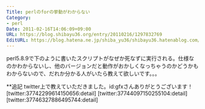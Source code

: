 ```yaml
---
Title: perlのforの挙動がわからない
Category:
- perl
Date: 2011-02-16T14:06:09+09:00
URL: https://blog.shibayu36.org/entry/20110216/1297832769
EditURL: https://blog.hatena.ne.jp/shiba_yu36/shibayu36.hatenablog.com/atom/entry/12704591929888039020
---
```



perl5.8.9で下のように書いたスクリプトがなぜか死なずに実行される。仕様なのかわからないし、他のバージョンだと動作がおかしくなっちゃうのかどうかもわからないので、だれか分かる人がいたら教えて欲しいです。。。

<script src="https://gist.github.com/828898.js?file=not_die_perl5_8_9.pl"></script>


**追記
twitter上で教えていただきました。id:gfxさんありがとうございます！
[twitter:37742299614150656:detail]
[twitter:37744097150255104:detail]
[twitter:37746327886495744:detail]
